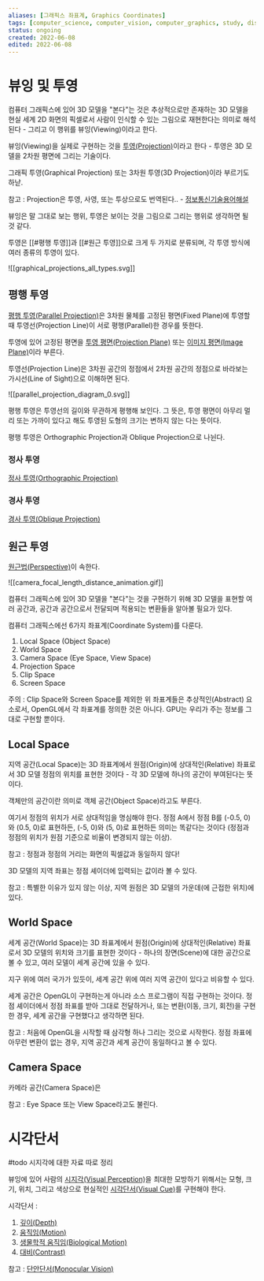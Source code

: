 ```yaml
---
aliases: [그래픽스 좌표계, Graphics Coordinates]
tags: [computer_science, computer_vision, computer_graphics, study, display, programming]
status: ongoing
created: 2022-06-08
edited: 2022-06-08
---
```


# 뷰잉 및 투영
컴퓨터 그래픽스에 있어 3D 모델을 "본다"는 것은 추상적으로만 존재하는 3D 모델을 현실 세계 2D 화면의 픽셀로서 사람이 인식할 수 있는 그림으로 재현한다는 의미로 해석된다 - 그리고 이 행위를 뷰잉(Viewing)이라고 한다.

뷰잉(Viewing)을 실제로 구현하는 것을 [투영(Projection)](https://en.wikipedia.org/wiki/3D_projection)이라고 한다 - 투영은 3D 모델을 2차원 평면에 그리는 기술이다.

그래픽 투영(Graphical Projection) 또는 3차원 투영(3D Projection)이라 부르기도 하낟.

참고 : Projection은 투영, 사영, 또는 투상으로도 번역된다.. - [정보통신기술용어해설](http://www.ktword.co.kr/test/view/view.php?m_temp1=4978)

뷰잉은 말 그대로 보는 행위, 투영은 보이는 것을 그림으로 그리는 행위로 생각하면 될 것 같다.

투영은 [[#평행 투영]]과 [[#원근 투영]]으로 크게 두 가지로 분류되며, 각 투영 방식에 여러 종류의 투영이 있다.

![[graphical_projections_all_types.svg]]

## 평행 투영
[평행 투영(Parallel Projection)](https://en.wikipedia.org/wiki/Parallel_projection)은 3차원 물체를 고정된 평면(Fixed Plane)에 투영할 때 투영선(Projection Line)이 서로 평행(Parallel)한 경우를 뜻한다.

투영에 있어 고정된 평면을 [투영 평면(Projection Plane)](https://en.wikipedia.org/wiki/Projection_plane) 또는 [이미지 평면(Image Plane)](https://en.wikipedia.org/wiki/Image_plane)이라 부른다.

투영선(Projection Line)은 3차원 공간의 정점에서 2차원 공간의 정점으로 바라보는 가시선(Line of Sight)으로 이해하면 된다.

![[parallel_projection_diagram_0.svg]]

평행 투영은 투영선의 길이와 무관하게 평행해 보인다. 그 뜻은,  투영 평면이 아무리 멀리 또는 가까이 있다고 해도 투영된 도형의 크기는 변하지 않는 다는 뜻이다.

평행 투영은 Orthographic Projection과 Oblique Projection으로 나뉜다.

### 정사 투영
[정사 투영(Orthographic Projection)](https://en.wikipedia.org/wiki/Orthographic_projection)


### 경사 투영
[경사 투영(Oblique Projection)](https://en.wikipedia.org/wiki/Oblique_projection)


## 원근 투영

[원근법(Perspective)](https://en.wikipedia.org/wiki/Perspective_(graphical))이 속한다.

![[camera_focal_length_distance_animation.gif]]



컴퓨터 그래픽스에 있어 3D 모델을 "본다"는 것을 구현하기 위해 3D 모델을 표현할 여러 공간과, 공간과 공간으로서 전달되며 적용되는 변환들을 알아볼 필요가 있다.

컴퓨터 그래픽스에선 6가지 좌표계(Coordinate System)를 다룬다.
1. Local Space (Object Space)
2. World Space
3. Camera Space (Eye Space,  View Space)
4. Projection Space
5. Clip Space
6. Screen Space

주의 : Clip Space와 Screen Space를 제외한 위 좌표계들은 추상적인(Abstract) 요소로서, OpenGL에서 각 좌표계를 정의한 것은 아니다. GPU는 우리가 주는 정보를 그대로 구현할 뿐이다.

## Local Space
지역 공간(Local Space)는 3D 좌표계에서 원점(Origin)에 상대적인(Relative) 좌표로서 3D 모델 정점의 위치를 표현한 것이다 - 각 3D 모델에 하나의 공간이 부여된다는 뜻이다.

객체만의 공간이란 의미로 객체 공간(Object Space)라고도 부른다.

여기서 정점의 위치가 서로 상대적임을 명심해야 한다. 정점 A에서 정점 B를 (-0.5, 0)와 (0.5, 0)로 표현하든, (-5, 0)와 (5, 0)로 표현하든 의미는 똑같다는 것이다 (정점과 정점의 위치가 원점 기준으로 비율이 변경되지 않는 이상).

참고 : 정점과 정점의 거리는 화면의 픽셀값과 동일하지 않다!

3D 모델의 지역 좌표는 정점 셰이더에 입력되는 값이라 볼 수 있다.

참고 : 특별한 이유가 있지 않는 이상, 지역 원점은 3D 모델의 가운데(에 근접한 위치)에 있다.

## World Space
세계 공간(World Space)는 3D 좌표계에서 원점(Origin)에 상대적인(Relative) 좌표로서 3D 모델의 위치와 크기를 표현한 것이다 - 하나의 장면(Scene)에 대한 공간으로 볼 수 있고, 여러 모델이 세계 공간에 있을 수 있다.

지구 위에 여러 국가가 있듯이, 세계 공간 위에 여러 지역 공간이 있다고 비유할 수 있다.

세계 공간은 OpenGL이 구현하는게 아니라 소스 프로그램이 직접 구현하는 것이다. 정점 셰이더에서 정점 좌표를 받아 그대로 전달하거나, 또는 변환(이동, 크기, 회전)을 구현한 경우, 세계 공간을 구현했다고 생각하면 된다.

참고 : 처음에 OpenGL을 시작할 때 삼각형 하나 그리는 것으로 시작한다. 정점 좌표에 아무런 변환이 없는 경우, 지역 공간과 세계 공간이 동일하다고 볼 수 있다.

## Camera Space
카메라 공간(Camera Space)은 

참고 : Eye Space 또는 View Space라고도 불린다.




# 시각단서
#todo 시지각에 대한 자료 따로 정리

뷰잉에 있어 사람의 [시지각(Visual Perception)](https://en.wikipedia.org/wiki/Visual_perception)을 최대한 모방하기 위해서는 모형, 크기, 위치, 그리고 색상으로 현실적인 [시각단서(Visual Cue)](https://en.wikipedia.org/wiki/Sensory_cue#Visual_cues)를 구현해야 한다.

시각단서 :
1. [깊이(Depth)](https://en.wikipedia.org/wiki/Depth_perception)
2. [움직임(Motion)](https://en.wikipedia.org/wiki/Motion_perception)
3. [생물학적 움직임(Biological Motion)](https://en.wikipedia.org/wiki/Biological_motion)
4. [대비(Contrast)](https://en.wikipedia.org/wiki/Contrast_(vision))

참고 : [단안단서(Monocular Vision)](https://en.wikipedia.org/wiki/Monocular_vision)